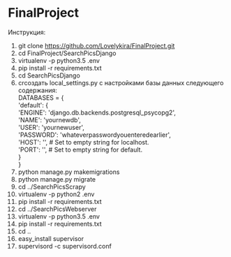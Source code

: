 # FinalProject

Инструкция:<br>
1. git clone https://github.com/Lovelykira/FinalProject.git<br>
2. cd FinalProject/SearchPicsDjango<br>
3. virtualenv -p python3.5 .env<br>
4. pip install -r requirements.txt<br>
5. cd SearchPicsDjango<br>
6. crсоздать local_settings.py с настройками базы данных следующего содержания:<br>
DATABASES = {<br>
    'default': {<br>
    'ENGINE': 'django.db.backends.postgresql_psycopg2',<br>
    'NAME': 'yournewdb',<br>
    'USER': 'yournewuser',<br>
    'PASSWORD': 'whateverpasswordyouenteredearlier',<br>
    'HOST': '', # Set to empty string for localhost.<br>
    'PORT': '', # Set to empty string for default.<br>
    }<br>
}<br>
7. python manage.py makemigrations<br>
8. python manage.py migrate<br>
9. cd ../SearchPicsScrapy<br>
10. virtualenv -p python2 .env<br>
11. pip install -r requirements.txt<br>
12. cd ../SearchPicsWebserver<br>
13. virtualenv -p python3.5 .env<br>
14. pip install -r requirements.txt<br>
15. cd ..<br>
16. easy_install supervisor<br>
17. supervisord -c supervisord.conf<br>
